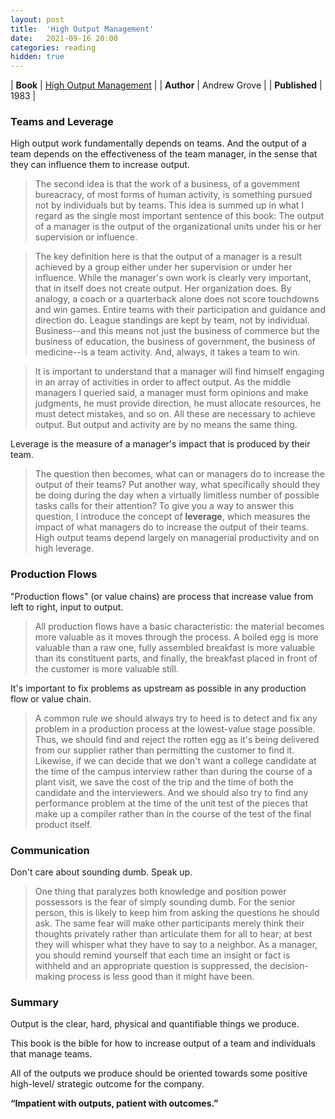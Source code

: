 ```yaml
---
layout: post
title:  'High Output Management'
date:   2021-09-16 20:00
categories: reading
hidden: true
---
```


| **Book** | [High Output Management](https://www.amazon.com/High-Output-Management-Andrew-Grove/dp/0679762884) |
| **Author** | Andrew Grove |
| **Published** | 1983 | 


### Teams and Leverage

High output work fundamentally depends on teams. And the output of a team depends on the effectiveness of the team manager, in the sense that they can influence them to increase output.  

> The second idea is that the work of a business, of a govemment bureacracy, of most forms of human activity, is something pursued not by individuals but by teams. This idea is summed up in what I regard as the single most important sentence of this book: The output of a manager is the output of the organizational units under his or her supervision or influence. 

> The key definition here is that the output of a manager is a result achieved by a group either under her supervision or under her influence. While the manager's own work is clearly very important, that in itself does not create output. Her organization does. By analogy, a coach or a quarterback alone does not score touchdowns and win games. Entire teams with their participation and guidance and direction do. League standings are kept by team, not by individual. Business--and this means not just the business of commerce but the business of education, the business of government, the business of medicine--is a team activity. And, always, it takes a team to win.

> It is important to understand that a manager will find himself engaging in an array of activities in order to affect output. As the middle managers I queried said, a manager must form opinions and make judgments, he must provide direction, he must allocate resources, he must detect mistakes, and so on. All these are necessary to achieve output. But output and activity are by no means the same thing. 

Leverage is the measure of a manager's impact that is produced by their team.  

>The question then becomes, what can or managers do to increase the output of their teams? Put another way, what specifically should they be doing during the day when a virtually limitless number of possible tasks calls for their attention? To give you a way to answer this question, I introduce the concept of **leverage**, which measures the impact of what managers do to increase the output of their teams. High output teams depend largely on managerial productivity and on high leverage. 


### Production Flows


"Production flows" (or value chains) are process that increase value from left to right, input to output.  

> All production flows have a basic characteristic: the material becomes more valuable as it moves through the process. A boiled egg is more valuable than a raw one, fully assembled breakfast is more valuable than its constituent parts, and finally, the breakfast placed in front of the customer is more valuable still. 

It's important to fix problems as upstream as possible in any production flow or value chain. 

> A common rule we should always try to heed is to detect and fix any problem in a production process at the lowest-value stage possible. Thus, we should find and reject the rotten egg as it's being delivered from our supplier rather than permitting the customer to find it. Likewise, if we can decide that we don't want a college candidate at the time of the campus interview rather than during the course of a plant visit, we save the cost of the trip and the time of both the candidate and the interviewers. And we should also try to find any performance problem at the time of the unit test of the pieces that make up a compiler rather than in the course of the test of the final product itself.

### Communication

Don't care about sounding dumb. Speak up. 

> One thing that paralyzes both knowledge and position power possessors is the fear of simply sounding dumb. For the senior person, this is likely to keep him from asking the questions he should ask. The same fear will make other participants merely think their thoughts privately rather than articulate them for all to hear; at best they will whisper what they have to say to a neighbor. As a manager, you should remind yourself that each time an insight or fact is withheld and an appropriate question is suppressed, the decision-making process is less good than it might have been.


### Summary

Output is the clear, hard, physical and quantifiable things we produce. 

This book is the bible for how to increase output of a team and individuals that manage teams.

All of the outputs we produce should be oriented towards some positive high-level/ strategic outcome for the company. 

**“Impatient with outputs, patient with outcomes.”**


